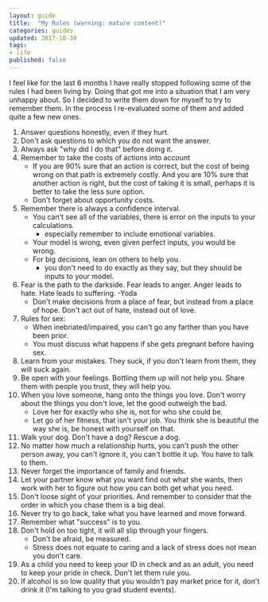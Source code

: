 ```yaml
---
layout: guide
title:  "My Rules (warning: mature content)"
categories: guides
updated: 2017-10-30
tags:
- life
published: false
---
```

I feel like for the last 6 months I have really stopped following some of the rules I had been living by. Doing that got me into a situation that I am very unhappy about. So I decided to write them down for myself to try to remember them. In the process I re-evaluated some of them and added quite a few new ones. 

1. Answer questions honestly, even if they hurt.
2. Don't ask questions to which you do not want the answer.
3. Always ask "why did I do that" before doing it.
4. Remember to take the costs of actions into account
    - If you are 90% sure that an action is correct, but the cost of being wrong on that path is extremely costly. And you are 10% sure that another action is right, but the cost of taking it is small, perhaps it is better to take the less sure option.
    - Don't forget about opportunity costs.
5. Remember there is always a confidence interval.
    - You can't see all of the variables, there is error on the inputs to your calculations.
        - especially remember to include emotional variables.
    - Your model is wrong, even given perfect inputs, you would be wrong.
    - For big decisions, lean on others to help you.
        - you don't need to do exactly as they say, but they should be inputs to your model.
6. Fear is the path to the darkside. Fear leads to anger. Anger leads to hate. Hate leads to suffering. -Yoda
    - Don't make decisions from a place of fear, but instead from a place of hope. Don't act out of hate, instead out of love.
7. Rules for sex:
    - When inebriated/impaired, you can't go any farther than you have been prior.
    - You must discuss what happens if she gets pregnant before having sex.
8. Learn from your mistakes. They suck, if you don't learn from them, they will suck again.
9. Be open with your feelings. Bottling them up will not help you. Share them with people you trust, they will help you.
10. When you love someone, hang onto the things you love. Don't worry about the things you don't love, let the good outweigh the bad.
    - Love her for exactly who she is, not for who she could be.
    - Let go of her fitness, that isn't your job. You think she is beautiful the way she is, be honest with yourself on that.
11. Walk your dog. Don't have a dog? Rescue a dog.
12. No matter how much a relationship hurts, you can't push the other person away, you can't ignore it, you can't bottle it up. You have to talk to them.
13. Never forget the importance of family and friends.
14. Let your partner know what you want find out what she wants, then work with her to figure out how you can both get what you need.
15. Don't loose sight of your priorities. And remember to consider that the order in which you chase them is a big deal.
16. Never try to go back, take what you have learned and move forward.
17. Remember what "success" is to you. 
18. Don't hold on too tight, it will all slip through your fingers. 
    - Don't be afraid, be measured.
    - Stress does not equate to caring and a lack of stress does not mean you don't care.
19. As a child you need to keep your ID in check and as an adult, you need to keep your pride in check. Don't let them rule you.
20. If alcohol is so low quality that you wouldn't pay market price for it, don't drink it (I'm talking to you grad student events).
